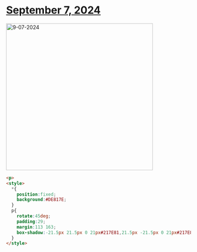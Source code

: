 # [September 7, 2024](https://cssbattle.dev/play/DhdboWxlEXNiItzUMjHL)

<img src="https://firebasestorage.googleapis.com/v0/b/cssbattleapp.appspot.com/o/user%2Fe6YbeBahWNPT7VpE2rE2p85byxa2%2Ftargets%2Ftarget_f1ylTGO@2x.png?alt=media" width="400" alt="9-07-2024" />

```html
<p>
<style>
  *{
    position:fixed;
    background:#DE817E;
  }
  p{
    rotate:45deg;
    padding:29;
    margin:113 163;
    box-shadow:-21.5px 21.5px 0 21px#217E81,21.5px -21.5px 0 21px#217E81;;
  }
</style>
```
